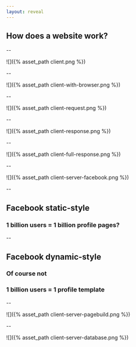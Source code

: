 ```yaml
---
layout: reveal
---
```


## How does a website work?

--

![]({% asset_path client.png %})

--

![]({% asset_path client-with-browser.png %})

--

![]({% asset_path client-request.png %})

--

![]({% asset_path client-response.png %})

--

![]({% asset_path client-full-response.png %})

--

![]({% asset_path client-server-facebook.png %})

--
## Facebook static-style

### 1 billion users = 1 billion profile pages?
--
## Facebook dynamic-style

### Of course not
### 1 billion users = 1 profile template

--

![]({% asset_path client-server-pagebuild.png %})

--

![]({% asset_path client-server-database.png %})